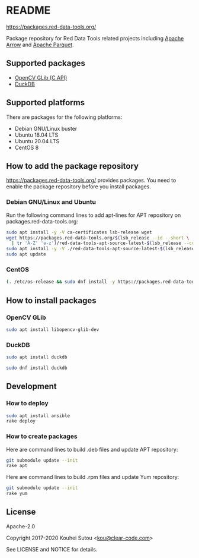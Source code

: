 # README

https://packages.red-data-tools.org/

Package repository for Red Data Tools related projects including
[Apache Arrow](https://github.com/apache/arrow) and
[Apache Parquet](https://github.com/apache/parquet-format).

## Supported packages

  * [OpenCV GLib (C API)](https://github.com/red-data-tools/opencv-glib)
  * [DuckDB](https://duckdb.org/)

## Supported platforms

There are packages for the following platforms:

  * Debian GNU/Linux buster
  * Ubuntu 18.04 LTS
  * Ubuntu 20.04 LTS
  * CentOS 8

## How to add the package repository

https://packages.red-data-tools.org/ provides packages. You need to
enable the package repository before you install packages.

### Debian GNU/Linux and Ubuntu

Run the following command lines to add apt-lines for APT repository on
packages.red-data-tools.org:

```bash
sudo apt install -y -V ca-certificates lsb-release wget
wget https://packages.red-data-tools.org/$(lsb_release --id --short \
  | tr 'A-Z' 'a-z')/red-data-tools-apt-source-latest-$(lsb_release --codename --short).deb
sudo apt install -y -V ./red-data-tools-apt-source-latest-$(lsb_release --codename --short).deb
sudo apt update
```

### CentOS

```bash
(. /etc/os-release && sudo dnf install -y https://packages.red-data-tools.org/centos/${VERSION_ID}/red-data-tools-release-latest.noarch.rpm)
```

## How to install packages

### OpenCV GLib

```bash
sudo apt install libopencv-glib-dev
```

### DuckDB

```bash
sudo apt install duckdb
```

```bash
sudo dnf install duckdb
```

## Development

### How to deploy

```bash
sudo apt install ansible
rake deploy
```

### How to create packages

Here are command lines to build .deb files and update APT repository:

```bash
git submodule update --init
rake apt
```

Here are command lines to build .rpm files and update Yum repository:

```bash
git submodule update --init
rake yum
```

## License

Apache-2.0

Copyright 2017-2020 Kouhei Sutou \<kou@clear-code.com\>

See LICENSE and NOTICE for details.

